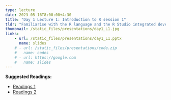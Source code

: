 ```yaml
---
type: lecture
date: 2023-05-16T8:00:00+4:30
title: "Day 1 Lecture 1: Introduction to R session 1"
tldr: "Familiarise with the R language and the R Studio integrated development environment (IDE). Questions such as “why R?” will be discussed, in comparison to other programming languages used for epidemiological data analysis"
thumbnail: /static_files/presentations/day1_L1.jpg
links: 
    - url: /static_files/presentations/day1_L1.pptx
      name: slides
    # - url: /static_files/presentations/code.zip
    #   name: codes
    # - url: https://google.com
    #   name: slides
---
```

**Suggested Readings:**
- [Readings 1](http://example.com)
- [Readings 2](http://example.com)
